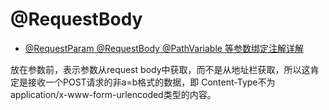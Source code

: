 


# @RequestBody

* [@RequestParam @RequestBody @PathVariable 等参数绑定注解详解](https://blog.csdn.net/walkerJong/article/details/7946109?utm_medium=distribute.pc_relevant.none-task-blog-BlogCommendFromBaidu-7.nonecase&depth_1-utm_source=distribute.pc_relevant.none-task-blog-BlogCommendFromBaidu-7.nonecase)

放在参数前，表示参数从request body中获取，而不是从地址栏获取，所以这肯定是接收一个POST请求的非a=b格式的数据，即 Content-Type不为
application/x-www-form-urlencoded类型的内容。
